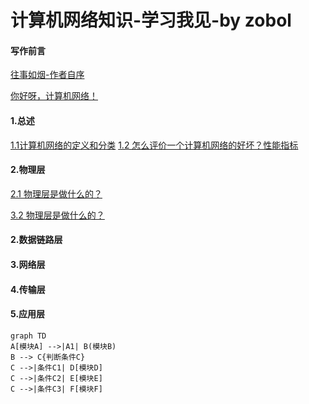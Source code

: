 # 计算机网络知识-学习我见-by zobol

#### 写作前言
[ 往事如烟-作者自序](./Doc/00AuthorForeword/01AuthorIntroduceWangShiRuYan.html)  

[ 你好呀，计算机网络！](./Doc/00AuthorForeword/02NiHaoComputerNetwork.html)


#### 1.总述
[1.1计算机网络的定义和分类](./Doc/01Summary/0001DefinitionAndClassificationOfComputerNetworks.html)
[1.2 怎么评价一个计算机网络的好坏？性能指标](./Doc/01Summary/0002PerformanceIndexOfComputerNetwork.html)

#### 2.物理层

[2.1 物理层是做什么的？](b.html)


[3.2 物理层是做什么的？](b.html)

#### 2.数据链路层
#### 3.网络层
#### 4.传输层
#### 5.应用层

```mermaid
graph TD
A[模块A] -->|A1| B(模块B)
B --> C{判断条件C}
C -->|条件C1| D[模块D]
C -->|条件C2| E[模块E]
C -->|条件C3| F[模块F]
```


